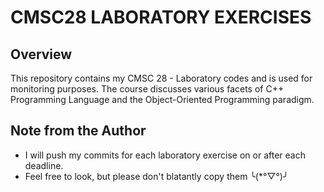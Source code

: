 # CMSC28 LABORATORY EXERCISES

## Overview
This repository contains my CMSC 28 - Laboratory codes and is used for monitoring purposes. The course discusses various facets of C++ Programming Language and the Object-Oriented Programming paradigm.

## Note from the Author
* I will push my commits for each laboratory exercise on or after each deadline.
* Feel free to look, but please don't blatantly copy them ╰(*°▽°)╯

